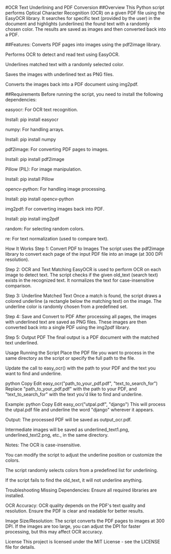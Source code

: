 #OCR Text Underlining and PDF Conversion
##Overview
This Python script performs Optical Character Recognition (OCR) on a given PDF file using the EasyOCR library. It searches for specific text (provided by the user) in the document and highlights (underlines) the found text with a randomly chosen color. The results are saved as images and then converted back into a PDF.

##Features:
Converts PDF pages into images using the pdf2image library.

Performs OCR to detect and read text using EasyOCR.

Underlines matched text with a randomly selected color.

Saves the images with underlined text as PNG files.

Converts the images back into a PDF document using img2pdf.

##Requirements
Before running the script, you need to install the following dependencies:

easyocr: For OCR text recognition.

Install: pip install easyocr

numpy: For handling arrays.

Install: pip install numpy

pdf2image: For converting PDF pages to images.

Install: pip install pdf2image

Pillow (PIL): For image manipulation.

Install: pip install Pillow

opencv-python: For handling image processing.

Install: pip install opencv-python

img2pdf: For converting images back into PDF.

Install: pip install img2pdf

random: For selecting random colors.

re: For text normalization (used to compare text).

How It Works
Step 1: Convert PDF to Images
The script uses the pdf2image library to convert each page of the input PDF file into an image (at 300 DPI resolution).

Step 2: OCR and Text Matching
EasyOCR is used to perform OCR on each image to detect text. The script checks if the given old_text (search text) exists in the recognized text. It normalizes the text for case-insensitive comparison.

Step 3: Underline Matched Text
Once a match is found, the script draws a colored underline (a rectangle below the matching text) on the image. The underline color is randomly chosen from a predefined set.

Step 4: Save and Convert to PDF
After processing all pages, the images with underlined text are saved as PNG files. These images are then converted back into a single PDF using the img2pdf library.

Step 5: Output PDF
The final output is a PDF document with the matched text underlined.

Usage
Running the Script
Place the PDF file you want to process in the same directory as the script or specify the full path to the file.

Update the call to easy_ocr() with the path to your PDF and the text you want to find and underline.

python
Copy
Edit
easy_ocr("path_to_your_pdf.pdf", "text_to_search_for")
Replace "path_to_your_pdf.pdf" with the path to your PDF, and "text_to_search_for" with the text you'd like to find and underline.

Example:
python
Copy
Edit
easy_ocr("utpal.pdf", "django")
This will process the utpal.pdf file and underline the word "django" wherever it appears.

Output:
The processed PDF will be saved as output_ocr.pdf.

Intermediate images will be saved as underlined_text1.png, underlined_text2.png, etc., in the same directory.

Notes:
The OCR is case-insensitive.

You can modify the script to adjust the underline position or customize the colors.

The script randomly selects colors from a predefined list for underlining.

If the script fails to find the old_text, it will not underline anything.

Troubleshooting
Missing Dependencies: Ensure all required libraries are installed.

OCR Accuracy: OCR quality depends on the PDF's text quality and resolution. Ensure the PDF is clear and readable for better results.

Image Size/Resolution: The script converts the PDF pages to images at 300 DPI. If the images are too large, you can adjust the DPI for faster processing, but this may affect OCR accuracy.

License
This project is licensed under the MIT License - see the LICENSE file for details.
